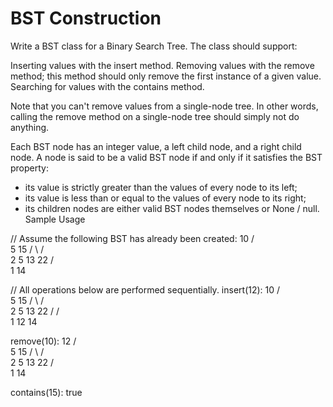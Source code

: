 # BST Construction

Write a BST class for a Binary Search Tree. The class should support:

Inserting values with the insert method.
Removing values with the remove method; this method should only remove the first instance of a given value.
Searching for values with the contains method.

Note that you can't remove values from a single-node tree. In other words, calling the remove method on a single-node tree should simply not do anything.

Each BST node has an integer value, a left child node, and a right child node. A node is said to be a valid BST node if and only if it satisfies the BST property: 
- its value is strictly greater than the values of every node to its left; 
- its value is less than or equal to the values of every node to its right; 
- its children nodes are either valid BST nodes themselves or None / null.
Sample Usage

// Assume the following BST has already been created:
         10
       /     \
      5      15
    /   \   /   \
   2     5 13   22
 /           \
1            14

// All operations below are performed sequentially.
insert(12):   10
            /     \
           5      15
         /   \   /   \
        2     5 13   22
      /        /  \
     1        12  14

remove(10):   12
            /     \
           5      15
         /   \   /   \
        2     5 13   22
      /           \
     1            14

contains(15): true
